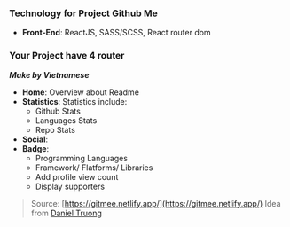 ### Technology for Project Github Me

- **Front-End**: ReactJS, SASS/SCSS, React router dom

### Your Project have 4 router

**_Make by Vietnamese_**

- **Home**: Overview about Readme
- **Statistics**: Statistics include:
  - Github Stats
  - Languages Stats
  - Repo Stats
- **Social**:
- **Badge**:
  - Programming Languages
  - Framework/ Flatforms/ Libraries
  - Add profile view count
  - Display supporters

> Source: [https://gitmee.netlify.app/](https://gitmee.netlify.app/)
> Idea from [Daniel Truong](https://www.danieltruongg.com/)